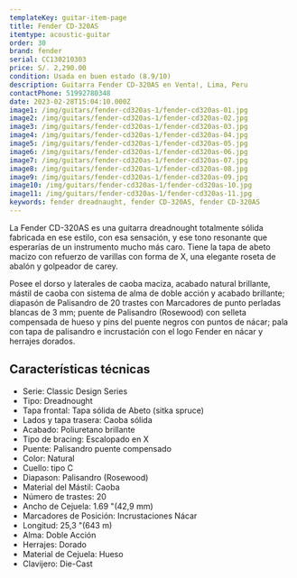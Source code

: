 ```yaml
---
templateKey: guitar-item-page
title: Fender CD-320AS
itemtype: acoustic-guitar
order: 30
brand: fender
serial: CC130210303
price: S/. 2,290.00
condition: Usada en buen estado (8.9/10)
description: Guitarra Fender CD-320AS en Venta!, Lima, Peru
contactPhone: 51992780348
date: 2023-02-28T15:04:10.000Z
image1: /img/guitars/fender-cd320as-1/fender-cd320as-01.jpg
image2: /img/guitars/fender-cd320as-1/fender-cd320as-02.jpg
image3: /img/guitars/fender-cd320as-1/fender-cd320as-03.jpg
image4: /img/guitars/fender-cd320as-1/fender-cd320as-04.jpg
image5: /img/guitars/fender-cd320as-1/fender-cd320as-05.jpg
image6: /img/guitars/fender-cd320as-1/fender-cd320as-06.jpg
image7: /img/guitars/fender-cd320as-1/fender-cd320as-07.jpg
image8: /img/guitars/fender-cd320as-1/fender-cd320as-08.jpg
image9: /img/guitars/fender-cd320as-1/fender-cd320as-09.jpg
image10: /img/guitars/fender-cd320as-1/fender-cd320as-10.jpg
image11: /img/guitars/fender-cd320as-1/fender-cd320as-11.jpg
keywords: fender dreadnaught, fender CD-320AS, fender CD-320AS
---
```

La Fender CD-320AS es una guitarra dreadnought totalmente sólida fabricada en ese estilo, con esa sensación, y ese tono resonante que esperarías de un instrumento mucho más caro. Tiene la tapa de abeto macizo con refuerzo de varillas con forma de X, una elegante roseta de abalón y golpeador de carey.

Posee el dorso y laterales de caoba maciza, acabado natural brillante, mástil de caoba con sistema de alma de doble acción y acabado brillante; diapasón de Palisandro de 20 trastes con Marcadores de punto perladas blancas de 3 mm; puente de Palisandro (Rosewood) con selleta compensada de hueso y pins del puente negros con puntos de nácar; pala con tapa de palisandro e incrustación con el logo Fender en nácar y herrajes dorados.

## Características técnicas

* Serie: Classic Design Series
* Tipo: Dreadnought
* Tapa frontal: Tapa sólida de Abeto (sitka spruce)
* Lados y tapa trasera: Caoba sólida
* Acabado: Poliuretano brillante
* Tipo de bracing: Escalopado en X
* Puente: Palisandro puente compensado
* Color: Natural
* Cuello: tipo C
* Diapason: Palisandro (Rosewood)
* Material del Mástil: Caoba
* Número de trastes: 20
* Ancho de Cejuela: 1.69 "(42,9 mm)
* Marcadores de Posición: Incrustaciones Nácar
* Longitud: 25,3 "(643 m)
* Alma: Doble Acción
* Herrajes: Dorado
* Material de Cejuela: Hueso
* Clavijero: Die-Cast

